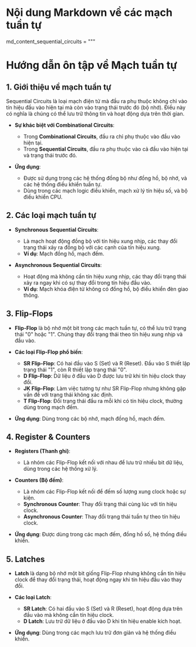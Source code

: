 # Nội dung Markdown về các mạch tuần tự
md_content_sequential_circuits = """
# Hướng dẫn ôn tập về Mạch tuần tự

## 1. Giới thiệu về mạch tuần tự
Sequential Circuits là loại mạch điện tử mà đầu ra phụ thuộc không chỉ vào tín hiệu đầu vào hiện tại mà còn vào trạng thái trước đó (bộ nhớ). Điều này có nghĩa là chúng có thể lưu trữ thông tin và hoạt động dựa trên thời gian.

- **Sự khác biệt với Combinational Circuits**:
  - Trong **Combinational Circuits**, đầu ra chỉ phụ thuộc vào đầu vào hiện tại.
  - Trong **Sequential Circuits**, đầu ra phụ thuộc vào cả đầu vào hiện tại và trạng thái trước đó.
  
- **Ứng dụng**:
  - Được sử dụng trong các hệ thống đồng bộ như đồng hồ, bộ nhớ, và các hệ thống điều khiển tuần tự.
  - Dùng trong các mạch logic điều khiển, mạch xử lý tín hiệu số, và bộ điều khiển CPU.

## 2. Các loại mạch tuần tự
- **Synchronous Sequential Circuits**:
  - Là mạch hoạt động đồng bộ với tín hiệu xung nhịp, các thay đổi trạng thái xảy ra đồng bộ với các cạnh của tín hiệu xung.
  - **Ví dụ**: Mạch đồng hồ, mạch đếm.
  
- **Asynchronous Sequential Circuits**:
  - Hoạt động mà không cần tín hiệu xung nhịp, các thay đổi trạng thái xảy ra ngay khi có sự thay đổi trong tín hiệu đầu vào.
  - **Ví dụ**: Mạch khóa điện tử không có đồng hồ, bộ điều khiển đèn giao thông.

## 3. Flip-Flops
- **Flip-Flop** là bộ nhớ một bit trong các mạch tuần tự, có thể lưu trữ trạng thái "0" hoặc "1". Chúng thay đổi trạng thái theo tín hiệu xung nhịp và đầu vào.

- **Các loại Flip-Flop phổ biến**:
  - **SR Flip-Flop**: Có hai đầu vào S (Set) và R (Reset). Đầu vào S thiết lập trạng thái "1", còn R thiết lập trạng thái "0".
  - **D Flip-Flop**: Dữ liệu ở đầu vào D được lưu trữ khi tín hiệu clock thay đổi.
  - **JK Flip-Flop**: Làm việc tương tự như SR Flip-Flop nhưng không gặp vấn đề với trạng thái không xác định.
  - **T Flip-Flop**: Đổi trạng thái đầu ra mỗi khi có tín hiệu clock, thường dùng trong mạch đếm.

- **Ứng dụng**: Dùng trong các bộ nhớ, mạch đồng hồ, mạch đếm.

## 4. Register & Counters
- **Registers (Thanh ghi)**:
  - Là nhóm các Flip-Flop kết nối với nhau để lưu trữ nhiều bit dữ liệu, dùng trong các hệ thống xử lý.
  
- **Counters (Bộ đếm)**:
  - Là nhóm các Flip-Flop kết nối để đếm số lượng xung clock hoặc sự kiện.
  - **Synchronous Counter**: Thay đổi trạng thái cùng lúc với tín hiệu clock.
  - **Asynchronous Counter**: Thay đổi trạng thái tuần tự theo tín hiệu clock.
  
- **Ứng dụng**: Được dùng trong các mạch đếm, đồng hồ số, hệ thống điều khiển.

## 5. Latches
- **Latch** là dạng bộ nhớ một bit giống Flip-Flop nhưng không cần tín hiệu clock để thay đổi trạng thái, hoạt động ngay khi tín hiệu đầu vào thay đổi.

- **Các loại Latch**:
  - **SR Latch**: Có hai đầu vào S (Set) và R (Reset), hoạt động dựa trên đầu vào mà không cần tín hiệu clock.
  - **D Latch**: Lưu trữ dữ liệu ở đầu vào D khi tín hiệu enable kích hoạt.

- **Ứng dụng**: Dùng trong các mạch lưu trữ đơn giản và hệ thống điều khiển.


